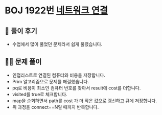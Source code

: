 # BOJ 1922번 [네트워크 연결](https://www.acmicpc.net/problem/1922)

## 🌈 풀이 후기
* 수업에서 많이 풀었던 문제라서 쉽게 풀렸습니다.
## 👩‍🏫 문제 풀이
* 인접리스트로 연결된 컴퓨터와 비용을 저장합니다.
* Prim 알고리즘으로 문제를 해결했습니다.
* pq로 비용이 최소인 컴퓨터 번호를 찾아서 result에 cost를 더합니다.
* visited를 true로 체크합니다.
* map을 순회하면서 path를 cost 가 더 작은 값으로 갱신하고 큐에 저장합니다.
* 위 과정을 connect==N일 때까지 반복합니다.